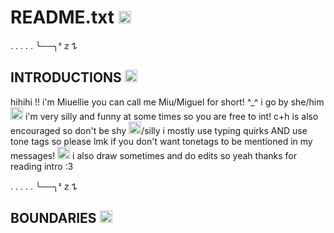 # README.txt <img width="20" height="20" alt="image" src="https://github.com/user-attachments/assets/56105cc3-5b01-4f2b-9ace-b9f177d6c308" />


. . . . . ╰──╮ᶻ 𝗓 𐰁

## INTRODUCTIONS <img width="20" height="20" alt="image" src="https://github.com/user-attachments/assets/257b0f3b-db29-4ad6-8a01-acd8bc7c37fd" />
hihihi !! i'm Miuellie you can call me Miu/Miguel for short! ^_^ i go by she/him <img width="20" height="20" alt="image" src="https://github.com/user-attachments/assets/d6fece66-5de7-41cb-bf5c-ad6c6785c957" />
i'm very silly and funny at some times so you are free to int! c+h is also encouraged so don't be shy <img width="20" height="20" alt="image" src="https://github.com/user-attachments/assets/89a5d7de-2194-4dcf-a624-65bb7a2da5d8" />/silly
i mostly use typing quirks AND use tone tags so please lmk if you don't want tonetags to be mentioned in my messages! <img width="20" height="20" alt="image" src="https://github.com/user-attachments/assets/857ed440-2b34-4ef2-926c-fcf98af3f4f3" /> i also draw sometimes and do edits so yeah thanks for reading intro :3


. . . . . ╰──╮ᶻ 𝗓 𐰁

## BOUNDARIES <img width="20" height="20" alt="image" src="https://github.com/user-attachments/assets/dcf056ee-9729-4e62-b769-a2f954b6784a" />
